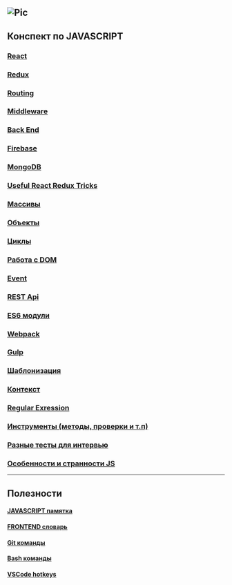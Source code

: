 ![Pic](http://i.piccy.info/i9/9c80cddefbb8bd0e577843ad9e40491b/1546701166/10964/1293035/js.png) 
----------------
## Конспект по JAVASCRIPT 

### [React](https://github.com/cyberspacedk/JS_POCKET/tree/master/REACT)

### [Redux](https://github.com/cyberspacedk/JS_POCKET/tree/master/REDUX)

### [Routing](https://github.com/cyberspacedk/JS_POCKET/tree/master/Routing)

### [Middleware](https://github.com/cyberspacedk/JS_POCKET/blob/master/Middleware/readme.md)

### [Back End](https://github.com/cyberspacedk/JS_POCKET/tree/master/BackEnd)

### [Firebase](https://github.com/cyberspacedk/JS_POCKET/blob/master/Firebase/readme.md)

### [MongoDB](https://github.com/cyberspacedk/JS_POCKET/blob/master/MongoDB/readme.md)

### [Useful React Redux Tricks](https://github.com/cyberspacedk/JS_POCKET/tree/master/Patterns(React))

### [Массивы](https://github.com/cyberspacedk/JS/tree/master/massive)

### [Объекты](https://github.com/cyberspacedk/JS/tree/master/object)

### [Циклы](https://github.com/cyberspacedk/JS/tree/master/Cycle)

### [Работа с DOM](https://github.com/cyberspacedk/JS-DOM)

### [Event](https://github.com/cyberspacedk/JS_POCKET/tree/master/Event)

### [REST Api](https://github.com/cyberspacedk/JS-backend/tree/master)

### [ES6 модули](https://github.com/cyberspacedk/JS_POCKET/tree/master/ES6%20модули)

### [Webpack](https://github.com/cyberspacedk/JS_POCKET/tree/master/Webpack)

### [Gulp](https://github.com/cyberspacedk/JS_POCKET/tree/master/Gulp)

### [Шаблонизация](https://github.com/cyberspacedk/JS_POCKET/tree/master/%D0%A8%D0%B0%D0%B1%D0%BB%D0%BE%D0%BD%D0%B8%D0%B7%D0%B0%D1%86%D0%B8%D1%8F)

### [Контекст](https://github.com/cyberspacedk/JS_POCKET/tree/master/%D0%9A%D0%BE%D0%BD%D1%82%D0%B5%D0%BA%D1%81%D1%82)

### [Regular Exression](https://github.com/cyberspacedk/JS_POCKET/tree/master/REGEXP)

### [Инструменты (методы, проверки и т.п)](https://github.com/cyberspacedk/JS-Tools)

### [Разные тесты для интервью](https://github.com/cyberspacedk/JS_POCKET/blob/master/For%20interviews/readme.md)

### [Особенности и странности JS](https://github.com/cyberspacedk/TIPS-of-Javascript)
----------------
## Полезности

#### [JAVASCRIPT памятка](https://github.com/cyberspacedk/JS-CHEST)

#### [FRONTEND словарь](https://github.com/cyberspacedk/dictionary)

#### [Git команды](https://github.com/cyberspacedk/Git-commands)

#### [Bash команды](https://github.com/cyberspacedk/BASH-Commands)

#### [VSCode hotkeys](https://github.com/cyberspacedk/VScode-hotkeys) 
